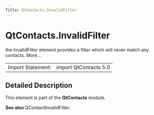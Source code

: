 ```yaml
---
Title: QtContacts.InvalidFilter
---
```


# QtContacts.InvalidFilter

<span class="subtitle"></span>
<!-- $$$InvalidFilter-brief -->
<p>the InvalidFilter element provides a filter which will never match any contacts. More...</p>
<!-- @@@InvalidFilter -->
<table class="alignedsummary">
<tr><td class="memItemLeft rightAlign topAlign"> Import Statement:</td><td class="memItemRight bottomAlign"> import QtContacts 5.0</td></tr></table><ul>
</ul>
<!-- $$$InvalidFilter-description -->
<h2 id="details">Detailed Description</h2>
</p>
<p>This element is part of the <b>QtContacts</b> module.</p>
<p><b>See also </b>QContactInvalidFilter.</p>
<!-- @@@InvalidFilter -->
